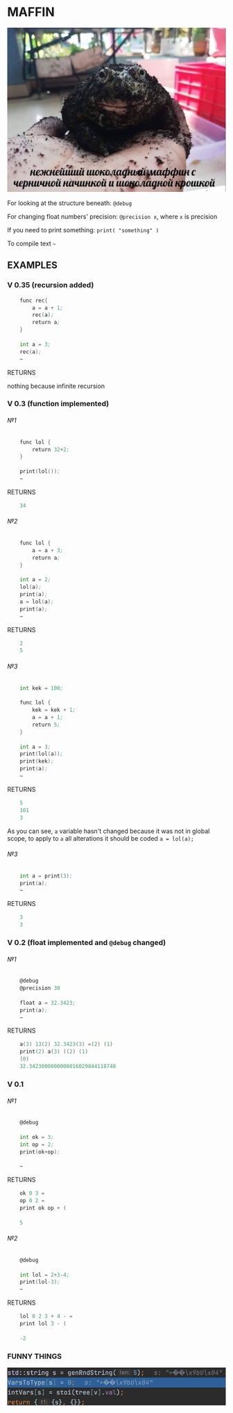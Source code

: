 # MAFFIN

![maffin.png](pictures/maffin.png)

For looking at the structure beneath:
 `@debug`

For changing float numbers' precision:
`@precision x`, where `x` is precision

If you need to print something:
`print( "something" )`

To compile text
`~`

## EXAMPLES

### V 0.35 (recursion added)

```asm
    func rec{
        a = a + 1;
        rec(a);
        return a;
    }
    
    int a = 3;
    rec(a);
    ~
```

RETURNS

nothing because infinite recursion

### V 0.3 (function implemented)

###### №1

```asm
    func lol {
        return 32+2;
    }
    
    print(lol());
    ~
```

RETURNS

```c
    34
```

###### №2

```asm
    func lol {
        a = a + 3;
        return a;
    }
    
    int a = 2;
    lol(a);
    print(a);
    a = lol(a);
    print(a);
    ~
```

RETURNS

```c
    2
    5
```

###### №3

```asm
    int kek = 100;
    
    func lol {
        kek = kek + 1;
        a = a + 1;
        return 5;
    }
    
    int a = 3;
    print(lol(a));
    print(kek);
    print(a);
    ~
```

RETURNS

```c
    5
    101
    3
```
As you can see, `a` variable hasn't changed because it was not in global scope,
to apply to `a` all alterations it should be coded `a = lol(a);`

###### №3

```asm
    int a = print(3);
    print(a);
    ~
```

RETURNS

```c
    3
    3
```

### V 0.2 (float implemented and `@debug` changed)

###### №1

```asm
    @debug
    @precision 30
    
    float a = 32.3423;
    print(a);
    ~
```

RETURNS

```c
    a(3) 13(2) 32.3423(3) =(2) (1) 
    print(2) a(3) ((2) (1) 
    (0) 
    32.3423000000000016029844118748 
```

### V 0.1

###### №1

```asm
    @debug

    int ok = 3;
    int op = 2;
    print(ok+op);
    
    ~
```

RETURNS

```c
    ok 0 3 =  
    op 0 2 =  
    print ok op + (  
     
    5 
```

###### №2

```asm
    @debug

    int lol = 2+3-4;
    print(lol-3);
    ~
```

RETURNS

```c
    lol 0 2 3 + 4 - =  
    print lol 3 - (  
 
    -2 
```

### FUNNY THINGS

![encoding.png](pictures/encoding_constant_into_variable.png)